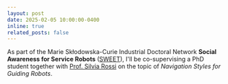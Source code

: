 ```yaml
---
layout: post
date: 2025-02-05 10:00:00-0400
inline: true
related_posts: false
---
```


As part of the Marie Skłodowska-Curie Industrial Doctoral Network **Social Awareness for Service Robots** ([SWEET](https://www.mscasweet.eu/)), I'll be co-supervising a PhD student together with [Prof. Silvia Rossi](http://wpage.unina.it/silrossi/) on the topic of *Navigation Styles for Guiding Robots*.